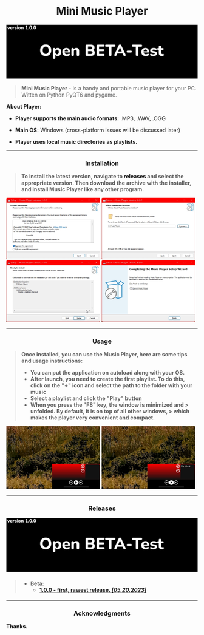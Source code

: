 <h1 align="center">Mini Music Player</h1>

<img src="style/resources/image.png">

> **Mini Music Player** - is a handy and portable 
> music player for your PC. Witten on Python
> PyQT6 and pygame.

**About Player:**

 + **Player supports the main audio formats:** .MP3,
.WAV, .OGG <br>

 + **Main OS:** Windows (cross-platform issues will 
be discussed later)

 + **Player uses local music directories as 
playlists.**



***

<h3 align="center"><strong>Installation</strong></h3>

> **To install the latest version, navigate to 
> <a src="https://github.com/DanieloM83/Mini-Music-Player/releases/">
> releases</a> and select the appropriate version. Then download the 
> archive with the installer, and install Music Player like any other 
> program.**

<img width=49% src="style\resources\ins1.jpg"> <img width=49% src="style\resources\ins2.jpg">
<img width=49% src="style\resources\ins3.jpg"> <img width=49% src="style\resources\ins4.jpg">

***

<h3 align="center"><strong>Usage</strong></h3>

> **Once installed, you can use the Music Player, here are some tips and usage 
> instructions:**
> + **You can put the application on autoload along with your OS.**
> + **After launch, you need to create the first playlist. To do 
> this, click on the "+" icon and select the path to the folder 
> with your music**
> + **Select a playlist and click the "Play" button**
> + **When you press the "F8" key, the window is minimized and 
    > unfolded. By default, it is on top of all other windows, 
    > which makes the player very convenient and compact.**

<img width=49% src="style\resources\us1.jpg"> <img width=49% src="style\resources\us2.jpg">

***

<h3 align="center"><strong>Releases</strong></h3>

<img src="style/resources/image.png">

<h4>
<strong>

> + Beta:
>    + [1.0.0 - first, rawest release. *[05.20.2023]*](https://github.com/DanieloM83/Mini-Music-Player/releases/tag/v1.0.0-beta)

</strong>
</h4>

***

<h3 align="center"><strong>Acknowledgments</strong></h3>

**Thanks.**
